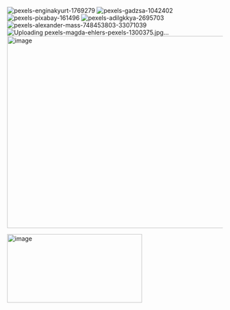 ![pexels-enginakyurt-1769279](https://github.com/user-attachments/assets/cc2d43f8-e218-4516-97a1-94b2b46a8987)
![pexels-gadzsa-1042402](https://github.com/user-attachments/assets/a0068a1e-cafc-46b0-8e09-554386a91b28)
![pexels-pixabay-161496](https://github.com/user-attachments/assets/28f82aaa-0eca-4d60-aa96-5c003a64a3ba)
![pexels-adilgkkya-2695703](https://github.com/user-attachments/assets/b648e09c-c524-421e-a3ac-9552d59b3531)
![pexels-alexander-mass-748453803-33071039](https://github.com/user-attachments/assets/215eaaa7-cb8f-4cda-88bb-8e1923381935)
![Uploading pexels-magda-ehlers-pexels-1300375.jpg…]()
<img width="910" height="448" alt="image" src="https://github.com/user-attachments/assets/71d32639-d4e4-4b3e-a2be-bb183adad920" />

<img width="315" height="160" alt="image" src="https://github.com/user-attachments/assets/b8b4cbfc-826a-4d7a-98b7-ce8dddf3f116" />
